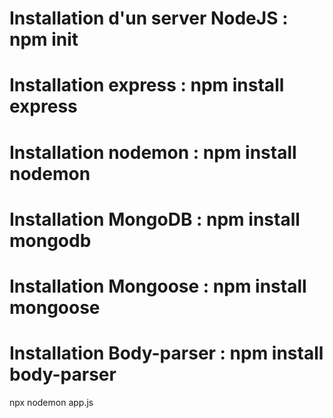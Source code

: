 # Installation d'un server NodeJS : npm init
# Installation express : npm install express
# Installation nodemon : npm install nodemon
# Installation MongoDB : npm install mongodb
# Installation Mongoose : npm install mongoose
# Installation Body-parser : npm install body-parser

npx nodemon app.js